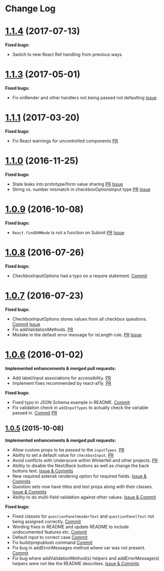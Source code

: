 # Change Log

# [1.1.4](https://github.com/andrewhathaway/Winterfell/releases/tag/1.1.4) (2017-07-13)

**Fixed bugs:**

- Switch to new React Ref handling from previous ways

# [1.1.3](https://github.com/andrewhathaway/Winterfell/releases/tag/1.1.3) (2017-05-01)

**Fixed bugs:**

- Fix onRender and other handlers not being passed not defaulting [Issue](https://github.com/andrewhathaway/Winterfell/issues/90)

# [1.1.1](https://github.com/andrewhathaway/Winterfell/releases/tag/1.1.1) (2017-03-20)

**Fixed bugs:**

- Fix React warnings for uncontrolled components [PR](https://github.com/andrewhathaway/Winterfell/pull/84)

# [1.1.0](https://github.com/andrewhathaway/Winterfell/releases/tag/1.1.0) (2016-11-25)

**Fixed bugs:**

- State leaks into prototype/form value sharing [PR](https://github.com/andrewhathaway/Winterfell/pull/77) [Issue](https://github.com/andrewhathaway/Winterfell/issues/76)
- String vs. number mismatch in checkboxOptionsInput type [PR](https://github.com/andrewhathaway/Winterfell/pull/78) [Issue](https://github.com/andrewhathaway/Winterfell/issues/75)

# [1.0.9](https://github.com/andrewhathaway/Winterfell/releases/tag/1.0.8) (2016-10-08)

**Fixed bugs:**

- `React.findDOMNode` is not a function on Submit [PR](https://github.com/andrewhathaway/Winterfell/pull/68) [Issue](https://github.com/andrewhathaway/Winterfell/issues/66)

# [1.0.8](https://github.com/andrewhathaway/Winterfell/releases/tag/1.0.8) (2016-07-26)

**Fixed bugs:**

- CheckboxInputOptions had a typo on a require statement. [Commit](https://github.com/andrewhathaway/Winterfell/commit/dd070dc3f0e1b1a35d156eb07023de3dd7f0d5e2)

# [1.0.7](https://github.com/andrewhathaway/Winterfell/releases/tag/1.0.7) (2016-07-23)

**Fixed bugs:**

- CheckboxInputOptions stores values from all checkbox questions. [Commit](https://github.com/andrewhathaway/Winterfell/commit/f5854356c65ef0fc008cb71a4d53573ce4234d4c) [Issue](https://github.com/andrewhathaway/Winterfell/issues/45)
- Fix addValidationMethods. [PR](https://github.com/andrewhathaway/Winterfell/pull/61)
- Mistake in the default error message for isLength rule. [PR](https://github.com/andrewhathaway/Winterfell/pull/63) [Issue](https://github.com/andrewhathaway/Winterfell/issues/58)

# [1.0.6](https://github.com/andrewhathaway/Winterfell/releases/tag/1.0.6) (2016-01-02)

**Implemented enhancements & merged pull requests:**

- Add label/input associations for accessibility. [PR](https://github.com/andrewhathaway/Winterfell/pull/42)
- Implement fixes recommended by react-a11y. [PR](https://github.com/andrewhathaway/Winterfell/pull/48)


**Fixed bugs:**

- Fixed typo in JSON Schema example in README. [Commit](https://github.com/andrewhathaway/Winterfell/commit/c63da73dc95c9f6fb1d418a582813165f5882378)
- Fix validation check in `addInputTypes` to actually check the variable passed in. [Commit](https://github.com/andrewhathaway/Winterfell/commit/196609ee640deac5491dbb7ebcb9562072b7f459) [PR](https://github.com/andrewhathaway/Winterfell/pull/47)


## [1.0.5](https://github.com/andrewhathaway/Winterfell/releases/tag/1.0.5) (2015-10-08)

**Implemented enhancements & merged pull requests:**

- Allow custom props to be passed to the `inputTypes`. [PR](https://github.com/andrewhathaway/Winterfell/pull/38)
- Ability to set a default value for `checkboxInput`. [PR](https://github.com/andrewhathaway/Winterfell/issues/30)
- Avoid conflicts with Underscore within Winterfell and other projects. [PR](https://github.com/andrewhathaway/Winterfell/pull/40)
- Ability to disable the Next/Back buttons as well as change the back buttons text. [Issue & Commits](https://github.com/andrewhathaway/Winterfell/issues/39)
- New required asterisk rendering option for required fields. [Issue & Commits](https://github.com/andrewhathaway/Winterfell/issues/9)
- Question sets now have titles and text props along with their classes. [Issue & Commits](https://github.com/andrewhathaway/Winterfell/issues/33)
- Ability to do multi-field validation against other values. [Issue & Commit](https://github.com/andrewhathaway/Winterfell/issues/7)

**Fixed bugs:**

- Fixed classes for `questionPanelHeaderText` and `questionPanelText` not being assigned correctly. [Commit](https://github.com/andrewhathaway/Winterfell/commit/7e792cdb2383511b0749f85a0001ba3d611ff9d0)
- Wording fixes in README and update README to include undocumented features etc. [Commit](https://github.com/andrewhathaway/Winterfell/commit/1b36951f93e0c670c6fc368c317a75c8de4593a1)
- Default input to correct case [Commit](https://github.com/andrewhathaway/Winterfell/commit/34b6bb874ceed552c05af7498584db0577f2b995)
- Fix build/prepublush command [Commit](https://github.com/andrewhathaway/Winterfell/commit/219274b67c99c055931d8600dd51cb26cad8281c)
- Fix bug in addErrorMessages method where var was not present. [Commit](https://github.com/andrewhathaway/Winterfell/pull/23)
- Fix bug where addValidationMethod(s) helpers and addErrorMessage(s) helpers were not like the README describes. [Issue & Commits](https://github.com/andrewhathaway/Winterfell/issues/27)